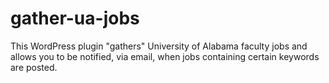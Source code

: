 # gather-ua-jobs
This WordPress plugin "gathers" University of Alabama faculty jobs and allows you to be notified, via email, when jobs containing certain keywords are posted.
